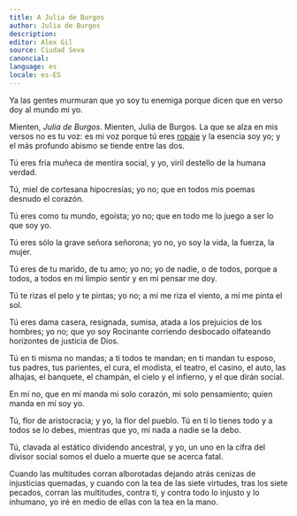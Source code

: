 ```yaml
---
title: A Julia de Burgos
author: Julia de Burgos
description: 
editor: Alex Gil
source: Ciudad Seva
canoncial: 
language: es
locale: es-ES
---
```


Ya las gentes murmuran que yo soy tu enemiga
porque dicen que en verso doy al mundo mi yo.

Mienten, *Julia de Burgos*. Mienten, Julia de Burgos.
La que se alza en mis versos no es tu voz: es mi voz
porque tú eres [ropaje](http://www.spanishdict.com/translate/ropaje) y la esencia soy yo; y el más
profundo abismo se tiende entre las dos.

Tú eres fria muñeca de mentira social,
y yo, viril destello de la humana verdad.

Tú, miel de cortesana hipocresías; yo no;
que en todos mis poemas desnudo el corazón.

Tú eres como tu mundo, egoísta;
yo no; que en todo me lo juego a ser lo que soy yo.

Tú eres sólo la grave señora señorona; yo no,
yo soy la vida, la fuerza, la mujer.

Tú eres de tu marido, de tu amo; yo no;
yo de nadie, o de todos, porque a todos, a
todos en mi limpio sentir y en mi pensar me doy.

Tú te rizas el pelo y te pintas; yo no;
a mí me riza el viento, a mí me pinta el sol.

Tú eres dama casera, resignada, sumisa,
atada a los prejuicios de los hombres; yo no;
que yo soy Rocinante corriendo desbocado
olfateando horizontes de justicia de Dios.

Tú en ti misma no mandas;
a ti todos te mandan; en ti mandan tu esposo, tus
padres, tus parientes, el cura, el modista,
el teatro, el casino, el auto,
las alhajas, el banquete, el champán, el cielo
y el infierno, y el que dirán social.

En mí no, que en mí manda mi solo corazón,
mi solo pensamiento; quien manda en mí soy yo.

Tú, flor de aristocracia; y yo, la flor del pueblo.
Tú en ti lo tienes todo y a todos se
lo debes, mientras que yo, mi nada a nadie se la debo.

Tú, clavada al estático dividendo ancestral,
y yo, un uno en la cifra del divisor
social somos el duelo a muerte que se acerca fatal.

Cuando las multitudes corran alborotadas
dejando atrás cenizas de injusticias quemadas,
y cuando con la tea de las siete virtudes,
tras los siete pecados, corran las multitudes,
contra ti, y contra todo lo injusto y lo inhumano,
yo iré en medio de ellas con la tea en la mano.
